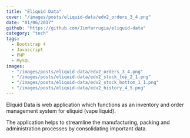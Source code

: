 ```yaml
---
title: "Eliquid Data"
cover: "/images/posts/eliquid-data/edv2_orders_3_4.png"
date: "01/06/2017"
github: "https://github.com/Jimfarrugia/eliquid-data"
category: "tech"
tags:
  - Bootstrap 4
  - Javascript
  - PHP
  - MySQL
images:
  - "/images/posts/eliquid-data/edv2_orders_3_4.png"
  - "/images/posts/eliquid-data/edv2_stock_top_2_1.png"
  - "/images/posts/eliquid-data/edv2_stock_bottom_1_1.png"
  - "/images/posts/eliquid-data/edv2_history_4_5.png"
---
```


Eliquid Data is web application which functions as an inventory and order management system for eliquid (vape liquid).

The application helps to streamline the manufacturing, packing and administration processes by consolidating important data.